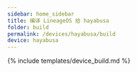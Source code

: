 ```yaml
---
sidebar: home_sidebar
title: 编译 LineageOS 给 hayabusa
folder: build
permalink: /devices/hayabusa/build
device: hayabusa
---
```

{% include templates/device_build.md %}
